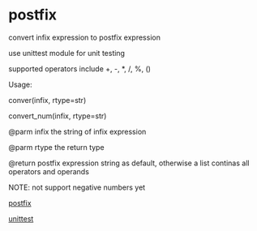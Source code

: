 postfix
=======

convert infix expression to postfix expression

use unittest module for unit testing

supported operators include +, -, *, /, %, ()


Usage: 

  conver(infix, rtype=str)

  convert_num(infix, rtype=str)


  @parm infix the string of infix expression

  @parm rtype the return type

  @return postfix expression string as default, 
          otherwise a list continas all operators and operands


NOTE: not support negative numbers yet


[postfix](http://en.wikipedia.org/wiki/Reverse_Polish_notation)

[unittest](https://docs.python.org/2/library/unittest.html)
